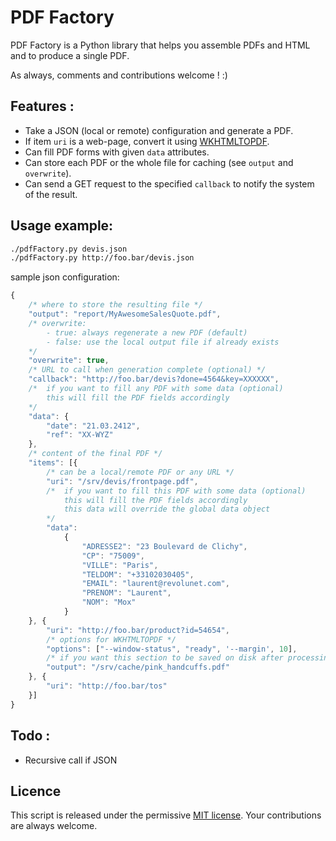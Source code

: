 # PDF Factory

PDF Factory is a Python library that helps you assemble PDFs and HTML and to produce a single PDF.

As always, comments and contributions welcome ! :)

## Features :

 - Take a JSON (local or remote) configuration and generate a PDF.
 - If item `uri` is a web-page, convert it using [WKHTMLTOPDF](https://github.com/antialize/wkhtmltopdf).
 - Can fill PDF forms with given `data` attributes.
 - Can store each PDF or the whole file for caching (see `output` and `overwrite`).
 - Can send a GET request to the specified `callback` to notify the system of the result.

## Usage example:

```bash
./pdfFactory.py devis.json
./pdfFactory.py http://foo.bar/devis.json
```

sample json configuration:

```js
{
    /* where to store the resulting file */
    "output": "report/MyAwesomeSalesQuote.pdf",
    /* overwrite:
    	- true: always regenerate a new PDF (default)
    	- false: use the local output file if already exists
    */
    "overwrite": true,
    /* URL to call when generation complete (optional) */
    "callback": "http://foo.bar/devis?done=4564&key=XXXXXX",
    /*  if you want to fill any PDF with some data (optional) 
    	this will fill the PDF fields accordingly
    */
    "data": { 
    	"date": "21.03.2412",
    	"ref": "XX-WYZ"
    },
    /* content of the final PDF */
    "items": [{
    	/* can be a local/remote PDF or any URL */
        "uri": "/srv/devis/frontpage.pdf",
        /*  if you want to fill this PDF with some data (optional) 
	    	this will fill the PDF fields accordingly
	    	this data will override the global data object
	    */
        "data":
            {
                "ADRESSE2": "23 Boulevard de Clichy",
                "CP": "75009",
                "VILLE": "Paris",
                "TELDOM": "+33102030405",
                "EMAIL": "laurent@revolunet.com",
                "PRENOM": "Laurent",
                "NOM": "Mox"
            }
    }, {
        "uri": "http://foo.bar/product?id=54654",
        /* options for WKHTMLTOPDF */
        "options": ["--window-status", "ready", '--margin', 10],
        /* if you want this section to be saved on disk after processing (optionnal) */
        "output": "/srv/cache/pink_handcuffs.pdf"
    }, {
        "uri": "http://foo.bar/tos"
    }]
}
```

## Todo :

- Recursive call if JSON

## Licence
This script is released under the permissive [MIT license](http://revolunet.mit-license.org). Your contributions are always welcome.
